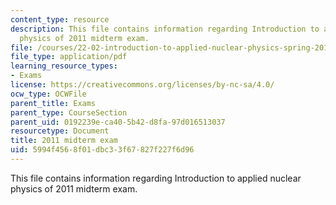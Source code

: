 ```yaml
---
content_type: resource
description: This file contains information regarding Introduction to applied nuclear
  physics of 2011 midterm exam.
file: /courses/22-02-introduction-to-applied-nuclear-physics-spring-2012/5994f4568f01dbc33f67827f227f6d96_MIT22_02S12_midterm_2011.pdf
file_type: application/pdf
learning_resource_types:
- Exams
license: https://creativecommons.org/licenses/by-nc-sa/4.0/
ocw_type: OCWFile
parent_title: Exams
parent_type: CourseSection
parent_uid: 0192239e-ca40-5b42-d8fa-97d016513037
resourcetype: Document
title: 2011 midterm exam
uid: 5994f456-8f01-dbc3-3f67-827f227f6d96
---
```

This file contains information regarding Introduction to applied nuclear physics of 2011 midterm exam.